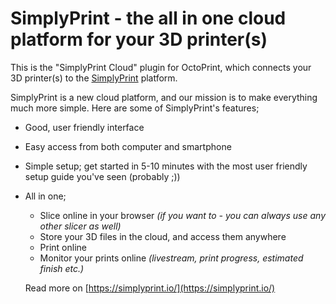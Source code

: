 # SimplyPrint - the all in one cloud platform for your 3D printer(s)
This is the "SimplyPrint Cloud" plugin for OctoPrint, which connects your 3D printer(s) to the [SimplyPrint](https://simplyprint.io/) platform.

SimplyPrint is a new cloud platform, and our mission is to make everything much more simple. Here are some of SimplyPrint's features;
- Good, user friendly interface
- Easy access from both computer and smartphone
- Simple setup; get started in 5-10 minutes with the most user friendly setup guide you've seen (probably ;))
- All in one;
  - Slice online in your browser _(if you want to - you can always use any other slicer as well)_
  - Store your 3D files in the cloud, and access them anywhere
  - Print online
  - Monitor your prints online _(livestream, print progress, estimated finish etc.)_
  
  Read more on [https://simplyprint.io/](https://simplyprint.io/)
